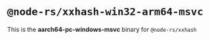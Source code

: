 # `@node-rs/xxhash-win32-arm64-msvc`

This is the **aarch64-pc-windows-msvc** binary for `@node-rs/xxhash`
